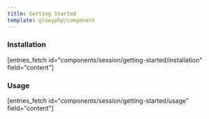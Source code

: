 ```yaml
---
title: Getting Started
template: glowyphp/component
---
```


### Installation

[entries_fetch id="components/session/getting-started/installation" field="content"]

### Usage

[entries_fetch id="components/session/getting-started/usage" field="content"]
